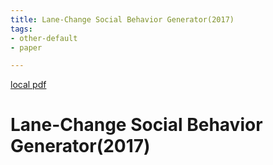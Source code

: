 ```yaml
---
title: Lane-Change Social Behavior Generator(2017)
tags:
- other-default
- paper

---
```


[local pdf](../../../pdfs/2017-Lane-Change%20Social%20Behavior%20Generator.pdf)

# Lane-Change Social Behavior Generator(2017)
